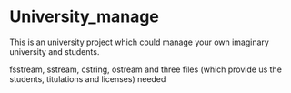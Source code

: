 # University_manage
This is an university project which could manage your own imaginary university and students.

fsstream, sstream, cstring, ostream and three files (which provide us the students, titulations and licenses) needed
